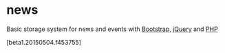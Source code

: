 news
====

Basic storage system for news and events with [Bootstrap][1], [jQuery][2] and [PHP][3]

[beta1.20150504.f453755]

[1]: http://getbootstrap.com
[2]: https://jquery.com
[3]: http://www.php.net
